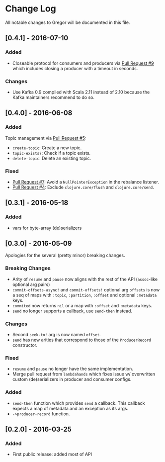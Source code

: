 # Change Log
All notable changes to Gregor will be documented in this file.

## [0.4.1] - 2016-07-10

### Added

- Closeable protocol for consumers and producers via [Pull Request #9](https://github.com/weftio/gregor/pull/9) which includes closing a producer with a timeout in seconds.

### Changes

- Use Kafka 0.9 compiled with Scala 2.11 instead of 2.10 because the Kafka maintainers recommend to do so.

## [0.4.0] - 2016-06-08

### Added

Topic management via [Pull Request #5](https://github.com/weftio/gregor/pull/5):

- `create-topic`: Create a new topic.
- `topic-exists?`: Check if a topic exists.
- `delete-topic`: Delete an existing topic.

### Fixed

- [Pull Request #7](https://github.com/weftio/gregor/pull/7): Avoid a `NullPointerException` in the rebalance listener.
- [Pull Request #4](https://github.com/weftio/gregor/pull/4): Exclude `clojure.core/flush` and `clojure.core/send`.

## [0.3.1] - 2016-05-18

### Added
- vars for byte-array (de)serializers

## [0.3.0] - 2016-05-09

Apologies for the several (pretty minor) breaking changes.

### Breaking Changes
- Arity of `resume` and `pause` now aligns with the rest of the API (`assoc`-like
  optional arg pairs)
- `commit-offsets-async!` and `commit-offsets!` optional arg `offsets` is now a seq of
  maps with `:topic`, `:partition`, `:offset` and optional `:metadata` keys.
- `commited` now returns `nil` or a map with `:offset` and `:metadata` keys.
- `send` no longer supports a callback, use `send-then` instead.

### Changes
- Second `seek-to!` arg is now named `offset`.
- `send` has new arities that correspond to those of the `ProducerRecord` constructor.

### Fixed
- `resume` and `pause` no longer have the same implementation.
- Merge pull request from `lambdahands` which fixes issue w/ overwritten custom
  (de)serializers in producer and consumer configs.

### Added
- `send-then` function which provides `send` a callback. This callback expects a map of
  metadata and an exception as its args.
- `->producer-record` function.


## [0.2.0] - 2016-03-25

### Added
- First public release: added most of API
